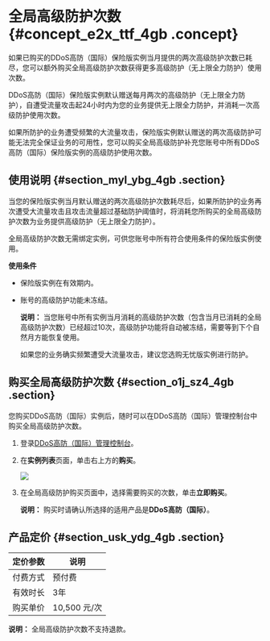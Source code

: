 # 全局高级防护次数 {#concept_e2x_ttf_4gb .concept}

如果已购买的DDoS高防（国际）保险版实例当月提供的两次高级防护次数已耗尽，您可以额外购买全局高级防护次数获得更多高级防护（无上限全力防护）使用次数。

DDoS高防（国际）保险版实例默认赠送每月两次的高级防护（无上限全力防护），自遭受流量攻击起24小时内为您的业务提供无上限全力防护，并消耗一次高级防护使用次数。

如果所防护的业务遭受频繁的大流量攻击，保险版实例默认赠送的两次高级防护可能无法完全保证业务的可用性，您可以购买全局高级防护补充您账号中所有DDoS高防（国际）保险版实例的高级防护使用次数。

## 使用说明 {#section_myl_ybg_4gb .section}

当您的保险版实例当月默认赠送的两次高级防护次数耗尽后，如果所防护的业务再次遭受大流量攻击且攻击流量超过基础防护阈值时，将消耗您所购买的全局高级防护次数为业务提供高级防护（无上限全力防护）。

全局高级防护次数无需绑定实例，可供您账号中所有符合使用条件的保险版实例使用。

**使用条件**

-   保险版实例在有效期内。
-   账号的高级防护功能未冻结。

    **说明：** 当您账号中所有实例当月消耗的高级防护次数（包含当月已消耗的全局高级防护次数）已经超过10次，高级防护功能将自动被冻结，需要等到下个自然月方能恢复使用。

    如果您的业务确实频繁遭受大流量攻击，建议您选购无忧版实例进行防护。


## 购买全局高级防护次数 {#section_o1j_sz4_4gb .section}

您购买DDoS高防（国际）实例后，随时可以在DDoS高防（国际）管理控制台中购买全局高级防护次数。

1.  登录[DDoS高防（国际）管理控制台](https://yundunnext.console.aliyun.com/?p=ddosdip#/anycast/asset)。
2.  在**实例列表**页面，单击右上方的**购买**。

    ![](http://static-aliyun-doc.oss-cn-hangzhou.aliyuncs.com/assets/img/119523/154899901738215_zh-CN.png)

3.  在全局高级防护购买页面中，选择需要购买的次数，单击**立即购买**。

    **说明：** 购买时请确认所选择的适用产品是**DDoS高防（国际）**。


## 产品定价 {#section_usk_ydg_4gb .section}

|定价参数|说明|
|----|--|
|付费方式|预付费|
|有效时长|3年|
|购买单价|10,500 元/次|

**说明：** 全局高级防护次数不支持退款。

